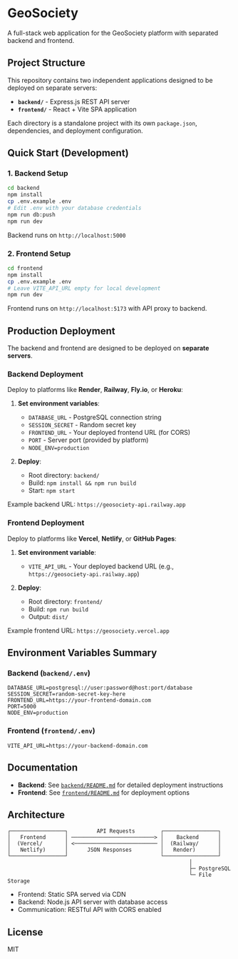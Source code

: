 # GeoSociety

A full-stack web application for the GeoSociety platform with separated backend and frontend.

## Project Structure

This repository contains two independent applications designed to be deployed on separate servers:

- **`backend/`** - Express.js REST API server
- **`frontend/`** - React + Vite SPA application

Each directory is a standalone project with its own `package.json`, dependencies, and deployment configuration.

## Quick Start (Development)

### 1. Backend Setup

```bash
cd backend
npm install
cp .env.example .env
# Edit .env with your database credentials
npm run db:push
npm run dev
```

Backend runs on `http://localhost:5000`

### 2. Frontend Setup

```bash
cd frontend
npm install
cp .env.example .env
# Leave VITE_API_URL empty for local development
npm run dev
```

Frontend runs on `http://localhost:5173` with API proxy to backend.

## Production Deployment

The backend and frontend are designed to be deployed on **separate servers**.

### Backend Deployment

Deploy to platforms like **Render**, **Railway**, **Fly.io**, or **Heroku**:

1. **Set environment variables**:
   - `DATABASE_URL` - PostgreSQL connection string
   - `SESSION_SECRET` - Random secret key
   - `FRONTEND_URL` - Your deployed frontend URL (for CORS)
   - `PORT` - Server port (provided by platform)
   - `NODE_ENV=production`

2. **Deploy**:
   - Root directory: `backend/`
   - Build: `npm install && npm run build`
   - Start: `npm start`

Example backend URL: `https://geosociety-api.railway.app`

### Frontend Deployment

Deploy to platforms like **Vercel**, **Netlify**, or **GitHub Pages**:

1. **Set environment variable**:
   - `VITE_API_URL` - Your deployed backend URL (e.g., `https://geosociety-api.railway.app`)

2. **Deploy**:
   - Root directory: `frontend/`
   - Build: `npm run build`
   - Output: `dist/`

Example frontend URL: `https://geosociety.vercel.app`

## Environment Variables Summary

### Backend (`backend/.env`)
```env
DATABASE_URL=postgresql://user:password@host:port/database
SESSION_SECRET=random-secret-key-here
FRONTEND_URL=https://your-frontend-domain.com
PORT=5000
NODE_ENV=production
```

### Frontend (`frontend/.env`)
```env
VITE_API_URL=https://your-backend-domain.com
```

## Documentation

- **Backend**: See [`backend/README.md`](backend/README.md) for detailed deployment instructions
- **Frontend**: See [`frontend/README.md`](frontend/README.md) for deployment options

## Architecture

```
┌─────────────────┐         API Requests        ┌─────────────────┐
│   Frontend      │ ──────────────────────────> │    Backend      │
│  (Vercel/       │ <────────────────────────── │  (Railway/      │
│   Netlify)      │      JSON Responses         │   Render)       │
└─────────────────┘                             └─────────────────┘
                                                         │
                                                         ├─ PostgreSQL
                                                         └─ File Storage
```

- Frontend: Static SPA served via CDN
- Backend: Node.js API server with database access
- Communication: RESTful API with CORS enabled

## License

MIT
